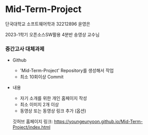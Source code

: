 # Mid-Term-Project

단국대학교 소프트웨어학과 32212896 윤영은

2023-1학기 오픈소스SW활용 4분반 송영상 교수님

### 중간고사 대체과제
- Github
  - 'Mid-Term-Project' Repository를 생성해서 작업
  - 최소 10회이상 Commit
- 내용
  - 자기 소개를 위한 개인 홈페이지 작성
  - 최소 이미지 2개 이상
  - 동영상 또는 동영상 링크 추가 (옵션)
  
  깃허브 홈페이지 링크: https://youngeunyoon.github.io/Mid-Term-Project/index.html
